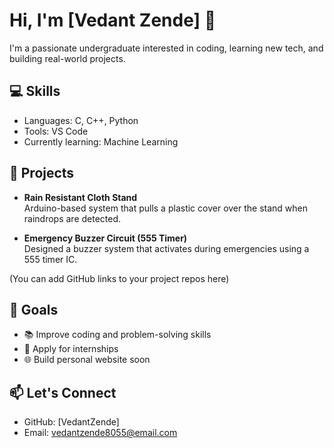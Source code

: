 # Hi, I'm [Vedant Zende] 👋

I'm a passionate undergraduate interested in coding, learning new tech, and building real-world projects.

## 💻 Skills
- Languages: C, C++, Python
- Tools: VS Code
- Currently learning: Machine Learning 

## 📂 Projects
- **Rain Resistant Cloth Stand**  
  Arduino-based system that pulls a plastic cover over the stand when raindrops are detected.

- **Emergency Buzzer Circuit (555 Timer)**  
  Designed a buzzer system that activates during emergencies using a 555 timer IC.

(You can add GitHub links to your project repos here)

## 🎯 Goals
- 📚 Improve coding and problem-solving skills
- 💼 Apply for internships
- 🌐 Build personal website soon

## 📫 Let's Connect
- GitHub: [VedantZende]
- Email: vedantzende8055@email.com
